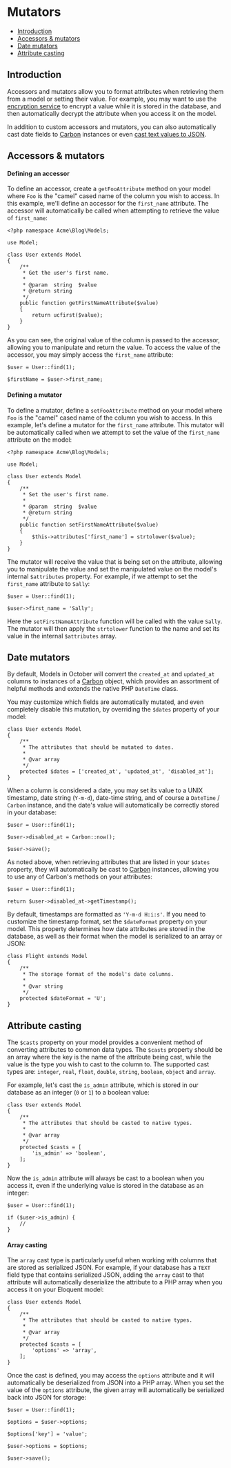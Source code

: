 # Mutators

- [Introduction](#introduction)
- [Accessors & mutators](#accessors-and-mutators)
- [Date mutators](#date-mutators)
- [Attribute casting](#attribute-casting)

<a name="introduction"></a>
## Introduction

Accessors and mutators allow you to format attributes when retrieving them from a model or setting their value. For example, you may want to use the [encryption service](../services/encryption) to encrypt a value while it is stored in the database, and then automatically decrypt the attribute when you access it on the model.

In addition to custom accessors and mutators, you can also automatically cast date fields to [Carbon](https://github.com/briannesbitt/Carbon) instances or even [cast text values to JSON](#attribute-casting).

<a name="accessors-and-mutators"></a>
## Accessors & mutators

#### Defining an accessor

To define an accessor, create a `getFooAttribute` method on your model where `Foo` is the "camel" cased name of the column you wish to access. In this example, we'll define an accessor for the `first_name` attribute. The accessor will automatically be called when attempting to retrieve the value of `first_name`:

    <?php namespace Acme\Blog\Models;

    use Model;

    class User extends Model
    {
        /**
         * Get the user's first name.
         *
         * @param  string  $value
         * @return string
         */
        public function getFirstNameAttribute($value)
        {
            return ucfirst($value);
        }
    }

As you can see, the original value of the column is passed to the accessor, allowing you to manipulate and return the value. To access the value of the accessor, you may simply access the `first_name` attribute:

    $user = User::find(1);

    $firstName = $user->first_name;

#### Defining a mutator

To define a mutator, define a `setFooAttribute` method on your model where `Foo` is the "camel" cased name of the column you wish to access. In this example, let's define a mutator for the `first_name` attribute. This mutator will be automatically called when we attempt to set the value of the `first_name` attribute on the model:

    <?php namespace Acme\Blog\Models;

    use Model;

    class User extends Model
    {
        /**
         * Set the user's first name.
         *
         * @param  string  $value
         * @return string
         */
        public function setFirstNameAttribute($value)
        {
            $this->attributes['first_name'] = strtolower($value);
        }
    }

The mutator will receive the value that is being set on the attribute, allowing you to manipulate the value and set the manipulated value on the model's internal `$attributes` property. For example, if we attempt to set the `first_name` attribute to `Sally`:

    $user = User::find(1);

    $user->first_name = 'Sally';

Here the `setFirstNameAttribute` function will be called with the value `Sally`. The mutator will then apply the `strtolower` function to the name and set its value in the internal `$attributes` array.

<a name="date-mutators"></a>
## Date mutators

By default, Models in October will convert the `created_at` and `updated_at` columns to instances of a [Carbon](https://github.com/briannesbitt/Carbon) object, which provides an assortment of helpful methods and extends the native PHP `DateTime` class.

You may customize which fields are automatically mutated, and even completely disable this mutation, by overriding the `$dates` property of your model:

    class User extends Model
    {
        /**
         * The attributes that should be mutated to dates.
         *
         * @var array
         */
        protected $dates = ['created_at', 'updated_at', 'disabled_at'];
    }

When a column is considered a date, you may set its value to a UNIX timestamp, date string (`Y-m-d`), date-time string, and of course a `DateTime` / `Carbon` instance, and the date's value will automatically be correctly stored in your database:

    $user = User::find(1);

    $user->disabled_at = Carbon::now();

    $user->save();

As noted above, when retrieving attributes that are listed in your `$dates` property, they will automatically be cast to [Carbon](https://github.com/briannesbitt/Carbon) instances, allowing you to use any of Carbon's methods on your attributes:

    $user = User::find(1);

    return $user->disabled_at->getTimestamp();

By default, timestamps are formatted as `'Y-m-d H:i:s'`. If you need to customize the timestamp format, set the `$dateFormat` property on your model. This property determines how date attributes are stored in the database, as well as their format when the model is serialized to an array or JSON:

    class Flight extends Model
    {
        /**
         * The storage format of the model's date columns.
         *
         * @var string
         */
        protected $dateFormat = 'U';
    }

<a name="attribute-casting"></a>
## Attribute casting

The `$casts` property on your model provides a convenient method of converting attributes to common data types. The `$casts` property should be an array where the key is the name of the attribute being cast, while the value is the type you wish to cast to the column to. The supported cast types are: `integer`, `real`, `float`, `double`, `string`, `boolean`, `object` and `array`.

For example, let's cast the `is_admin` attribute, which is stored in our database as an integer (`0` or `1`) to a boolean value:

    class User extends Model
    {
        /**
         * The attributes that should be casted to native types.
         *
         * @var array
         */
        protected $casts = [
            'is_admin' => 'boolean',
        ];
    }

Now the `is_admin` attribute will always be cast to a boolean when you access it, even if the underlying value is stored in the database as an integer:

    $user = User::find(1);

    if ($user->is_admin) {
        //
    }

#### Array casting

The `array` cast type is particularly useful when working with columns that are stored as serialized JSON. For example, if your database has a `TEXT` field type that contains serialized JSON, adding the `array` cast to that attribute will automatically deserialize the attribute to a PHP array when you access it on your Eloquent model:

    class User extends Model
    {
        /**
         * The attributes that should be casted to native types.
         *
         * @var array
         */
        protected $casts = [
            'options' => 'array',
        ];
    }

Once the cast is defined, you may access the `options` attribute and it will automatically be deserialized from JSON into a PHP array. When you set the value of the `options` attribute, the given array will automatically be serialized back into JSON for storage:

    $user = User::find(1);

    $options = $user->options;

    $options['key'] = 'value';

    $user->options = $options;

    $user->save();

